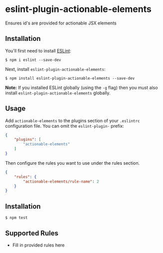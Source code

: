 # eslint-plugin-actionable-elements

Ensures id&#39;s are provided for actionable JSX elements

## Installation

You'll first need to install [ESLint](http://eslint.org):

```
$ npm i eslint --save-dev
```

Next, install `eslint-plugin-actionable-elements`:

```
$ npm install eslint-plugin-actionable-elements --save-dev
```

**Note:** If you installed ESLint globally (using the `-g` flag) then you must also install `eslint-plugin-actionable-elements` globally.

## Usage

Add `actionable-elements` to the plugins section of your `.eslintrc` configuration file. You can omit the `eslint-plugin-` prefix:

```json
{
    "plugins": [
        "actionable-elements"
    ]
}
```


Then configure the rules you want to use under the rules section.

```json
{
    "rules": {
        "actionable-elements/rule-name": 2
    }
}
```

## Installation

```
$ npm test
```


## Supported Rules

* Fill in provided rules here
